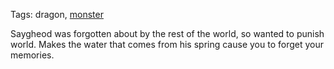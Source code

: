 Tags: dragon, [monster](Monsters)

Saygheod was forgotten about by the rest of the world, so wanted to punish world. Makes the water that comes from his spring cause you to forget your memories.